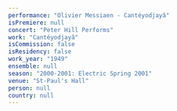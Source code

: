 ```yaml
---
performance: "Olivier Messiaen - Cantéyodjayâ"
isPremiere: null
concert: "Peter Hill Performs"
work: "Cantéyodjayâ"
isCommission: false
isResidency: false
work_year: "1949"
ensemble: null
season: "2000-2001: Electric Spring 2001"
venue: "St-Paul's Hall"
person: null
country: null
---
```


